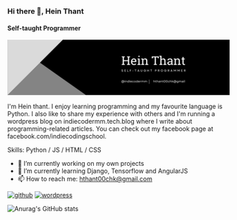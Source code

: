 ### Hi there 👋, Hein Thant
#### Self-taught Programmer
![Self-taught Programmer](https://raw.githubusercontent.com/IndieCoderMM/IndieCoderMM/00800a1d7e5761ccedbf70e1996133ef19be988c/profileBanner.png)

I'm Hein thant. I enjoy learning programming and my favourite language is Python. I also like to share my experience with others and I'm running a wordpress blog on indiecodermm.tech.blog where I write about programming-related articles. You can check out my facebook page at facebook.com/indiecodingschool. 


Skills: Python / JS / HTML / CSS

- 🔭 I’m currently working on my own projects 
- 🌱 I’m currently learning Django, Tensorflow and AngularJS 
- 📫 How to reach me: hthant00chk@gmail.com 


[<img src='https://cdn.jsdelivr.net/npm/simple-icons@3.0.1/icons/github.svg' alt='github' height='40'>](https://github.com/IndieCoderMM)  [<img src='https://cdn.jsdelivr.net/npm/simple-icons@3.0.1/icons/wordpress.svg' alt='wordpress' height='40'>](indiecodermm.tech.blog)  

![Anurag's GitHub stats](https://github-readme-stats.vercel.app/api?username=IndieCoderMM&show_icons=true&theme=radical)
